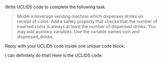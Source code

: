 Write UCLID5 code to complete the following task.

> Model a beverage vending machine which dispenses drinks on receipt of coins. Add a safety property that checks that the number of inserted coins is always at least the number of dispensed drinks. You may add auxiliary variables. Use the variable names coin and dispensed_drinks.

Reply with your UCLID5 code inside one unique code block.

I can definitely do that! Here is the UCLID5 code:
```
